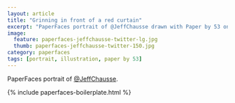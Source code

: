 ```yaml
---
layout: article
title: "Grinning in front of a red curtain"
excerpt: "PaperFaces portrait of @JeffChausse drawn with Paper by 53 on an iPad."
image: 
  feature: paperfaces-jeffchausse-twitter-lg.jpg
  thumb: paperfaces-jeffchausse-twitter-150.jpg
category: paperfaces
tags: [portrait, illustration, paper by 53]
---
```


PaperFaces portrait of [@JeffChausse](http://twitter.com/JeffChausse).

{% include paperfaces-boilerplate.html %}